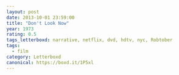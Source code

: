 ```yaml
---
layout: post 
date: 2013-10-01 23:59:00
title: "Don't Look Now"
year: 1973
rating: 0.5
tags_letterboxd: narrative, netflix, dvd, hdtv, nyc, Robtober
tags:
  - film
category: Letterboxd
canonical: https://boxd.it/1P5xl
---
```


